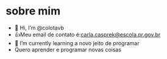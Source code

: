 # sobre mim
- 👋 Hi, I’m @colotavb
-  👍Meu email de contato é:carla.casprek@escola.pr.gov.br
- 🌱 I’m currently learning a novo  jeito de programar
-  Quero aprender e programar novas coisas             

